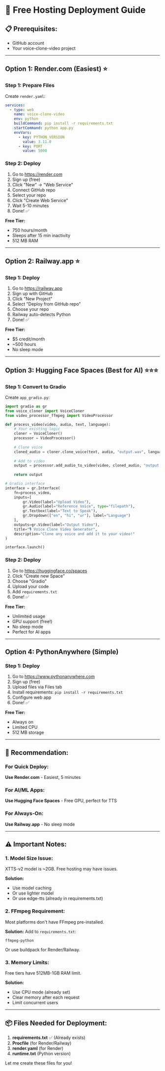 # 🚀 Free Hosting Deployment Guide

## 📋 Prerequisites:
- GitHub account
- Your voice-clone-video project

---

## Option 1: Render.com (Easiest) ⭐

### Step 1: Prepare Files

Create `render.yaml`:
```yaml
services:
  - type: web
    name: voice-clone-video
    env: python
    buildCommand: pip install -r requirements.txt
    startCommand: python app.py
    envVars:
      - key: PYTHON_VERSION
        value: 3.11.0
      - key: PORT
        value: 5000
```

### Step 2: Deploy
1. Go to https://render.com
2. Sign up (free)
3. Click "New" → "Web Service"
4. Connect GitHub repo
5. Select your repo
6. Click "Create Web Service"
7. Wait 5-10 minutes
8. Done! ✅

**Free Tier:**
- 750 hours/month
- Sleeps after 15 min inactivity
- 512 MB RAM

---

## Option 2: Railway.app ⭐

### Step 1: Deploy
1. Go to https://railway.app
2. Sign up with GitHub
3. Click "New Project"
4. Select "Deploy from GitHub repo"
5. Choose your repo
6. Railway auto-detects Python
7. Done! ✅

**Free Tier:**
- $5 credit/month
- ~500 hours
- No sleep mode

---

## Option 3: Hugging Face Spaces (Best for AI) ⭐⭐⭐

### Step 1: Convert to Gradio

Create `app_gradio.py`:
```python
import gradio as gr
from voice_cloner import VoiceCloner
from video_processor_ffmpeg import VideoProcessor

def process_video(video, audio, text, language):
    # Your existing logic
    cloner = VoiceCloner()
    processor = VideoProcessor()
    
    # Clone voice
    cloned_audio = cloner.clone_voice(text, audio, "output.wav", language)
    
    # Add to video
    output = processor.add_audio_to_video(video, cloned_audio, "output.mp4")
    
    return output

# Gradio interface
interface = gr.Interface(
    fn=process_video,
    inputs=[
        gr.Video(label="Upload Video"),
        gr.Audio(label="Reference Voice", type="filepath"),
        gr.Textbox(label="Text to Speak"),
        gr.Dropdown(["en", "hi", "ur"], label="Language")
    ],
    outputs=gr.Video(label="Output Video"),
    title="🎙️ Voice Clone Video Generator",
    description="Clone any voice and add it to your video!"
)

interface.launch()
```

### Step 2: Deploy
1. Go to https://huggingface.co/spaces
2. Click "Create new Space"
3. Choose "Gradio"
4. Upload your code
5. Add `requirements.txt`
6. Done! ✅

**Free Tier:**
- Unlimited usage
- GPU support (free!)
- No sleep mode
- Perfect for AI apps

---

## Option 4: PythonAnywhere (Simple)

### Step 1: Deploy
1. Go to https://www.pythonanywhere.com
2. Sign up (free)
3. Upload files via Files tab
4. Install requirements: `pip install -r requirements.txt`
5. Configure web app
6. Done! ✅

**Free Tier:**
- Always on
- Limited CPU
- 512 MB storage

---

## 🎯 Recommendation:

### For Quick Deploy:
**Use Render.com** - Easiest, 5 minutes

### For AI/ML Apps:
**Use Hugging Face Spaces** - Free GPU, perfect for TTS

### For Always-On:
**Use Railway.app** - No sleep mode

---

## ⚠️ Important Notes:

### 1. Model Size Issue:
XTTS-v2 model is ~2GB. Free hosting may have issues.

**Solution:**
- Use model caching
- Or use lighter model
- Or use edge-tts (already in requirements.txt)

### 2. FFmpeg Requirement:
Most platforms don't have FFmpeg pre-installed.

**Solution:**
Add to `requirements.txt`:
```
ffmpeg-python
```

Or use buildpack for Render/Railway.

### 3. Memory Limits:
Free tiers have 512MB-1GB RAM limit.

**Solution:**
- Use CPU mode (already set)
- Clear memory after each request
- Limit concurrent users

---

## 📦 Files Needed for Deployment:

1. **requirements.txt** ✅ (Already exists)
2. **Procfile** (for Render/Railway)
3. **render.yaml** (for Render)
4. **runtime.txt** (Python version)

Let me create these files for you!
